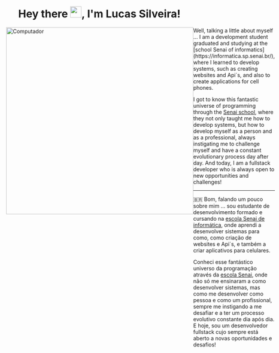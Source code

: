 
<h1 align="center">Hey there <img src="https://raw.githubusercontent.com/kaueMarques/kaueMarques/master/hi.gif" width="30px">, I'm Lucas Silveira!</h1>

<div style="display : flex; align-item: center">
  
  <img src="https://raw.githubusercontent.com/MicaelliMedeiros/micaellimedeiros/master/image/computer-illustration.png" min-width="400px" max-width="400px" width="500px" align="right" alt="Computador">
  
  <div> Well, talking a little about myself ... I am a development student graduated and studying at the [school Senai of informatics](https://informatica.sp.senai.br/), where I learned to develop systems, such as creating websites and Api´s, and also to create applications for cell phones.

I got to know this fantastic universe of programming through the [Senai school](https://github.com/senai-desenvolvimento), where they not only taught me how to develop systems, but how to develop myself as a person and as a professional, always instigating me to challenge myself and have a constant evolutionary process day after day. And today, I am a fullstack developer who is always open to new opportunities and challenges!

<hr/>
  
  :brazil:    Bom, falando um pouco sobre mim … sou estudante de desenvolvimento formado e cursando na [escola Senai de informática](https://informatica.sp.senai.br/), onde aprendi a desenvolver sistemas para como, como criação de websites e Api´s, e também a criar aplicativos para celulares.

Conheci esse fantástico universo da programação através da [escola Senai](https://github.com/senai-desenvolvimento), onde não só me ensinaram a como desenvolver sistemas, mas como me desenvolver como pessoa e como um profissional, sempre me instigando a me desafiar e a ter um processo evolutivo constante dia após dia. E hoje, sou um desenvolvedor fullstack cujo sempre está aberto a novas oportunidades e desafios! 
  </div>

  
</div>
